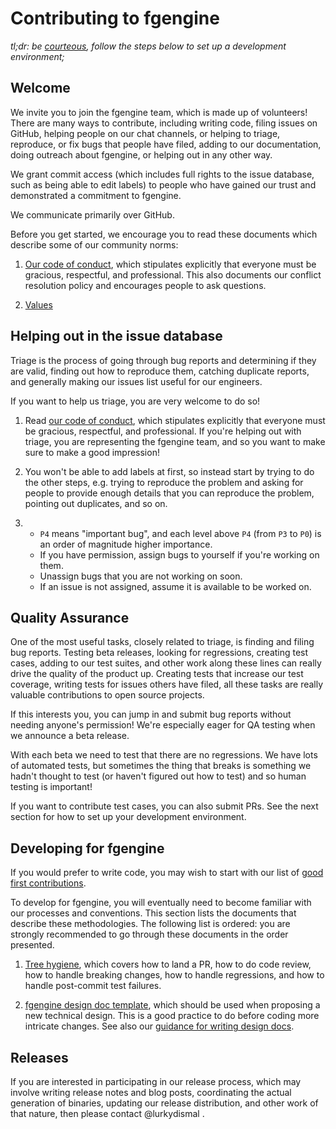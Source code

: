 Contributing to fgengine
=======================

_tl;dr: be [courteous](CODE_OF_CONDUCT.md), follow the steps below to set up a development environment;_

Welcome
-------

We invite you to join the fgengine team, which is made up of volunteers!
There are many ways to contribute, including writing code, filing issues on GitHub, helping people
on our chat channels, or helping to triage, reproduce, or
fix bugs that people have filed, adding to our documentation,
doing outreach about fgengine, or helping out in any other way.

We grant commit access (which includes full rights to the issue
database, such as being able to edit labels) to people who have gained
our trust and demonstrated a commitment to fgengine.

We communicate primarily over GitHub.

Before you get started, we encourage you to read these documents which describe some of our community norms:

1. [Our code of conduct](CODE_OF_CONDUCT.md), which stipulates explicitly
    that everyone must be gracious, respectful, and professional. This
    also documents our conflict resolution policy and encourages people
    to ask questions.

2. [Values](Values.md)

Helping out in the issue database
---------------------------------

Triage is the process of going through bug reports and determining if they are valid, finding out
how to reproduce them, catching duplicate reports, and generally making our issues list
useful for our engineers.

If you want to help us triage, you are very welcome to do so!

1. Read [our code of conduct](CODE_OF_CONDUCT.md), which stipulates explicitly
    that everyone must be gracious, respectful, and professional. If you're helping out
    with triage, you are representing the fgengine team, and so you want to make sure to
    make a good impression!

1. You won't be able to add labels at first, so instead start by trying to
    do the other steps, e.g. trying to reproduce the problem and asking for people to
    provide enough details that you can reproduce the problem, pointing out duplicates,
    and so on.

1.
    * `P4` means "important bug", and each level above `P4` (from `P3` to `P0`) is an order of magnitude higher importance.
    * If you have permission, assign bugs to yourself if you're working on them.
    * Unassign bugs that you are not working on soon.
    * If an issue is not assigned, assume it is available to be worked on.

Quality Assurance
-----------------

One of the most useful tasks, closely related to triage, is finding and filing bug reports. Testing
beta releases, looking for regressions, creating test cases, adding to our test suites, and
other work along these lines can really drive the quality of the product up. Creating tests
that increase our test coverage, writing tests for issues others have filed, all these tasks
are really valuable contributions to open source projects.

If this interests you, you can jump in and submit bug reports without needing anyone's permission!
We're especially eager for QA testing when we announce a beta release.

With each beta we need to test that there are no regressions. We have lots of automated tests, but sometimes the thing that breaks is something we hadn't thought to test (or haven't figured out how to test) and so human testing is important!

If you want to contribute test cases, you can also submit PRs. See the next section
for how to set up your development environment.

Developing for fgengine
----------------------

If you would prefer to write code, you may wish to start with our list of [good first contributions](https://github.com/lurkydismal/fgengine/issues?q=is%3Aopen+is%3Aissue+label%3A%22good+first+contribution%22).

To develop for fgengine, you will eventually need to become familiar
with our processes and conventions. This section lists the documents
that describe these methodologies. The following list is ordered: you
are strongly recommended to go through these documents in the order
presented.

1. [Tree hygiene](Tree_hygiene.md),
    which covers how to land a PR, how to do code review, how to
    handle breaking changes, how to handle regressions, and how to
    handle post-commit test failures.

2. [fgengine design doc template](Template.md),
    which should be used when proposing a new technical design. This is a good
    practice to do before coding more intricate changes.
    See also our [guidance for writing design docs](Design_Documents.md).

Releases
--------

If you are interested in participating in our release process, which may involve writing release notes and blog posts, coordinating the actual
generation of binaries, updating our release distribution, and other work of that nature, then please contact @lurkydismal .
